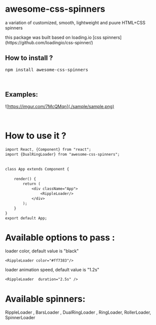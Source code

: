 # awesome-css-spinners
a variation of customized, smooth, lightweight and puure HTML+CSS spinners

<p>this package was built based on loading.io [css spinners](https://github.com/loadingio/css-spinner/) </p>
<h2>How to install ?</h2> 
<pre>
npm install awesome-css-spinners
</pre>

<br />

<h2>Examples:</h2>

![https://imgur.com/7McQMqn](./sample/sample.png)

<br />

<h1>How to use it ? </h1>

```
import React, {Component} from "react";
import {DualRingLoader} from "awesome-css-spinners";


class App extends Component {

	render() {
        return (
            <div className="App">            
                <RippleLoader/>
            </div>
        );
    }
}
export default App;
```

<h1>Available options to pass :</h1>

loader color, default value is "black"

```
<RippleLoader color="#ff7383"/> 
```

loader animation speed, default value is "1.2s" 

```
<RippleLoader  duration="2.5s" />
```

<h1>Available spinners:</h1>
RippleLoader , BarsLoader , DualRingLoader , RingLoader, RollerLoader, SpinnerLoader







